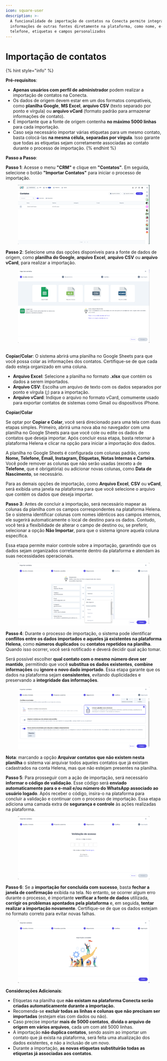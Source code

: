 ```yaml
---
icon: square-user
description: >-
  A funcionalidade de importação de contatos na Conecta permite integrar
  informações de outras fontes diretamente na plataforma, como nome, e-mail,
  telefone, etiquetas e campos personalizados
---
```


# Importação de contatos

{% hint style="info" %}


**Pré-requisitos**:

* **Apenas usuários com perfil de administrador** podem realizar a importação de contatos na Conecta.
* Os dados de origem devem estar em um dos formatos compatíveis, como **planilha Google**, **MS Excel**, **arquivo CSV** (texto separado por ponto e vírgula) ou **arquivo vCard** (formato padrão para armazenar informações de contato).
* É importante que a fonte de origem contenha **no máximo 5000 linhas** para cada importação.
* Caso seja necessário importar várias etiquetas para um mesmo contato, basta colocá-las **na mesma célula, separadas por vírgula**. Isso garante que todas as etiquetas sejam corretamente associadas ao contato durante o processo de importação.
{% endhint %}

**Passo a Passo**:

**Passo 1**: Acesse o menu **"CRM"** e clique em **"Contatos"**. Em seguida, selecione o botão **"Importar Contatos"** para iniciar o processo de importação.

<figure><img src="../../../.gitbook/assets/image (102).png" alt=""><figcaption></figcaption></figure>

**Passo 2**: Selecione uma das opções disponíveis para a fonte de dados de origem, como **planilha do Google**, **arquivo Excel**, **arquivo CSV** ou **arquivo vCard**, para realizar a importação.

<figure><img src="../../../.gitbook/assets/image (89).png" alt=""><figcaption></figcaption></figure>

\
&#x20;**Copiar/Colar**: O sistema abrirá uma planilha no Google Sheets para que você possa colar as informações dos contatos. Certifique-se de que cada dado esteja organizado em uma coluna.

* **Arquivo Excel**: Selecione a planilha no formato **.xlsx** que contém os dados a serem importados.
* **Arquivo CSV**: Escolha um arquivo de texto com os dados separados por ponto e vírgula (**;**) para a importação.
* **Arquivo vCard**: Indique o arquivo no formato vCard, comumente usado para exportar contatos de sistemas como Gmail ou dispositivos iPhone.

**Copiar/Colar**

Se optar por **Copiar e Colar**, você será direcionado para uma tela com duas etapas simples. Primeiro, abrirá uma nova aba no navegador com uma planilha no Google Sheets para que você cole ou edite os dados de contatos que deseja importar. Após concluir essa etapa, basta retornar à plataforma Helena e clicar na opção para iniciar a importação dos dados.

A planilha no Google Sheets é configurada com colunas padrão, como **Nome, Telefone, Email, Instagram, Etiquetas, Notas Internas e Carteira**. Você pode remover as colunas que não serão usadas (exceto a de **Telefone**, que é obrigatória) ou adicionar novas colunas, como **Data de Nascimento**, se necessário.

Para as demais opções de importação, como **Arquivo Excel**, **CSV** ou **vCard**, será exibida uma janela na plataforma para que você selecione o arquivo que contém os dados que deseja importar.

**Passo 3**: Antes de concluir a importação, será necessário mapear as colunas da planilha com os campos correspondentes na plataforma Helena. Se o sistema identificar colunas com nomes idênticos aos campos internos, ele sugerirá automaticamente o local de destino para os dados. Contudo, você terá a flexibilidade de alterar o campo de destino ou, se preferir, selecionar a opção **Não Importar**, para que o sistema ignore aquela coluna específica.

Essa etapa permite maior controle sobre a importação, garantindo que os dados sejam organizados corretamente dentro da plataforma e atendam às suas necessidades operacionais.

<figure><img src="../../../.gitbook/assets/image (90).png" alt=""><figcaption></figcaption></figure>

**Passo 4**: Durante o processo de importação, o sistema pode identificar **conflitos entre os dados importados e aqueles já existentes na plataforma Helena**, como **números duplicados** ou **contatos repetidos na planilha**. Quando isso ocorrer, você será notificado e deverá decidir qual ação tomar.

Será possível escolher **qual contato com o mesmo número deve ser mantido**, permitindo que você **substitua os dados existentes**, **combine informações** ou **ignore o novo dado importado**. Essa etapa garante que os dados na plataforma sejam **consistentes**, evitando duplicidades e preservando a **integridade das informações**.

<figure><img src="../../../.gitbook/assets/image (91).png" alt=""><figcaption></figcaption></figure>

**Nota**: marcando a opção **Arquivar contatos que não existem nesta planilha** o sistema vai arquivar todos aqueles contatos que já existam cadastrados na conta Helena, mas que não estejam presentes na planilha.

**Passo 5**: Para prosseguir com a ação de importação, será necessário **informar o código de validação**. Esse código será **enviado automaticamente para o e-mail e/ou número do WhatsApp associado ao usuário logado**. Após receber o código, insira-o na plataforma para concluir a validação e continuar com o processo de importação. Essa etapa adiciona uma camada extra de **segurança e controle** às ações realizadas na plataforma.

<figure><img src="../../../.gitbook/assets/image (92).png" alt=""><figcaption></figcaption></figure>

**Passo 6**: Se a **importação for concluída com sucesso**, basta **fechar a janela de confirmação** exibida na tela. No entanto, se ocorrer algum erro durante o processo, é importante **verificar a fonte de dados** utilizada, **corrigir os problemas apontados pela plataforma** e, em seguida, **tentar realizar a importação novamente**. Certifique-se de que os dados estejam no formato correto para evitar novas falhas.

<figure><img src="../../../.gitbook/assets/image (93).png" alt=""><figcaption></figcaption></figure>

**Considerações Adicionais**:

* Etiquetas na planilha que **não existam na plataforma Conecta serão criadas automaticamente durante a importação.**
* Recomenda-se **excluir todas as linhas e colunas que não precisam ser importadas** (estejam elas com dados ou não).
* Caso precise importar **mais de 5000 contatos**, **divida o arquivo de origem em vários arquivos**, cada um com até 5000 linhas.
* A importação **não duplica contatos**, sendo assim ao importar um contato que já exista na plataforma, será feita uma atualização dos dados existentes, e não a inclusão de um novo.
* Durante a importação, **as novas etiquetas substituirão todas as etiquetas já associadas aos contatos**.
